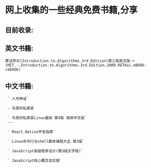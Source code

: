 # 网上收集的一些经典免费书籍,分享

## 目前收录:

## 英文书籍:
```
算法导论(Introduction.to.Algorithms.3rd.Edition)第三版英文版->(MIT.-.Introduction.to.Algorithms.3rd.Edition.2009.RETAiL.eBOOk-rebOOk)
```
## 中文书籍:

```
 ` 人月神话`

 - 鸟哥的私房菜

 ` 鸟哥的私房菜Linux基础 第4版 简体中文版`
 ---

 ` React.Native开发指南`

 ` Linux命令行与shell脚本编程大全.第3版`
 
 ` JavaScript高级程序设计(第3版文字版)`

 ` JavaScript核心概念及实践`


```
